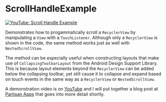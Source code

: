 # ScrollHandleExample

[![YouTube: Scroll Handle Example](http://img.youtube.com/vi/YgcmQS_zPTY/0.jpg)](http://www.youtube.com/watch?v=YgcmQS_zPTY "YouTube: Scroll Handle Example")

Demonstrates how to progammatically scroll a `RecyclerView` by manipulating a `View` with a `TouchListener`. Although only a `RecyclerView` is shown in the code, the same method works just as well with `NestedScrollView`.

The method can be especially useful when constructing layouts that make use of `CollapsingToolbarLayout` from the Android Design Support Library. This is because layout elements beyond the `RecyclerView` can be added below the collapsing toolbar, yet still cause it to collapse and expand based on touch events in the same way as a `RecyclerView` or `NestedScrollView`.

A demonstration video is on [YouTube](https://www.youtube.com/watch?v=YgcmQS_zPTY&feature=youtu.be "YoutTube: Scroll Handle Example") and I will put together a blog post at [Partisan Apps](http://www.partisanapps.com/blog "Partisan Apps: Blog") that goes into more detail shortly.
